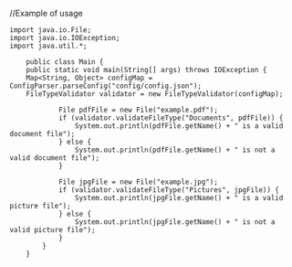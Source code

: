 //Example of usage

    import java.io.File;
    import java.io.IOException;
    import java.util.*;
    
        public class Main {
        public static void main(String[] args) throws IOException {
        Map<String, Object> configMap = ConfigParser.parseConfig("config/config.json");
        FileTypeValidator validator = new FileTypeValidator(configMap);
        
                File pdfFile = new File("example.pdf");
                if (validator.validateFileType("Documents", pdfFile)) {
                    System.out.println(pdfFile.getName() + " is a valid document file");
                } else {
                    System.out.println(pdfFile.getName() + " is not a valid document file");
                }
        
                File jpgFile = new File("example.jpg");
                if (validator.validateFileType("Pictures", jpgFile)) {
                    System.out.println(jpgFile.getName() + " is a valid picture file");
                } else {
                    System.out.println(jpgFile.getName() + " is not a valid picture file");
                }
            }
        }